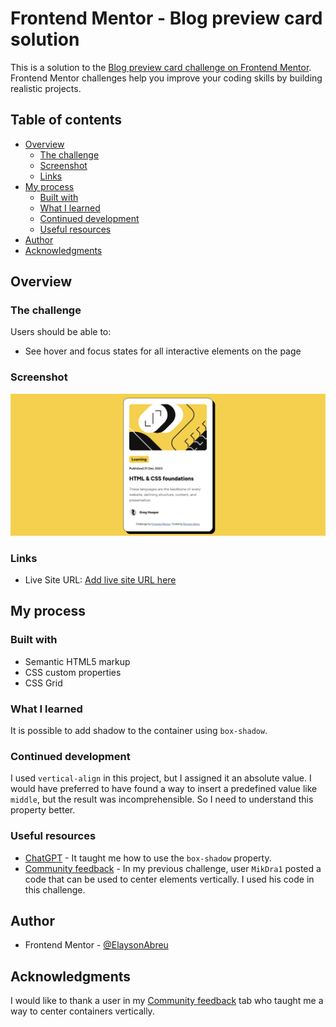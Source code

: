 # Frontend Mentor - Blog preview card solution

This is a solution to the [Blog preview card challenge on Frontend Mentor](https://www.frontendmentor.io/challenges/blog-preview-card-ckPaj01IcS). Frontend Mentor challenges help you improve your coding skills by building realistic projects. 

## Table of contents

- [Overview](#overview)
  - [The challenge](#the-challenge)
  - [Screenshot](#screenshot)
  - [Links](#links)
- [My process](#my-process)
  - [Built with](#built-with)
  - [What I learned](#what-i-learned)
  - [Continued development](#continued-development)
  - [Useful resources](#useful-resources)
- [Author](#author)
- [Acknowledgments](#acknowledgments)

## Overview

### The challenge

Users should be able to:

- See hover and focus states for all interactive elements on the page

### Screenshot

![Screenshot of Blog Preview Card Solution](./screenshot.png)

### Links

- Live Site URL: [Add live site URL here](https://your-live-site-url.com)

## My process

### Built with

- Semantic HTML5 markup
- CSS custom properties
- CSS Grid

### What I learned

It is possible to add shadow to the container using `box-shadow`.

### Continued development

I used `vertical-align` in this project, but I assigned it an absolute value. I would have preferred to have found a way to insert a predefined value like `middle`, but the result was incomprehensible. So I need to understand this property better.

### Useful resources

- [ChatGPT](https://openai.com/chatgpt/) - It taught me how to use the `box-shadow` property.
- [Community feedback](https://www.frontendmentor.io/solutions/social-links-profile-using-css-lOFIHhT9gz) - In my previous challenge, user `MikDra1` posted a code that can be used to center elements vertically. I used his code in this challenge.

## Author

- Frontend Mentor - [@ElaysonAbreu](https://www.frontendmentor.io/profile/ElaysonAbreu)

## Acknowledgments

I would like to thank a user in my [Community feedback](https://www.frontendmentor.io/solutions/social-links-profile-using-css-lOFIHhT9gz) tab who taught me a way to center containers vertically.